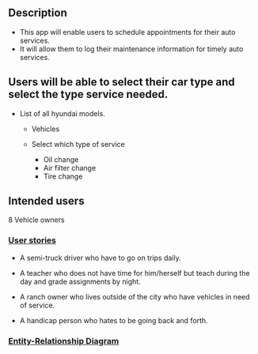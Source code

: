 ## Description
* This app will enable users to schedule appointments for their auto services.
* It will allow them to log their maintenance information for timely auto services.

## Users will be able to select their car type and select the type service needed. 

* List of all hyundai models. 
	* Vehicles
		
	* Select which type of service
		* Oil change
		* Air filter change
		* Tire change


## Intended users
8 Vehicle owners

### [User stories](user-stories.md)

* A semi-truck driver who have to go on trips daily.

* A teacher who does not have time for him/herself but teach during the day and grade assignments by night.

* A ranch owner who lives outside of the city who have vehicles in need of service.

* A handicap person who hates to be going back and forth.

### [Entity-Relationship Diagram](erd.md)






